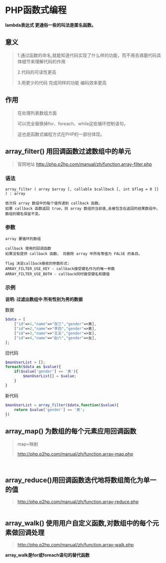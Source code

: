 # PHP函数式编程

**lambda表达式  更通俗一些的叫法是匿名函数。**

## 意义

> 1.通过函数的命名,就能知道代码实现了什么样的功能，而不用去琢磨代码具体细节来理解代码的作用
>
> 2.代码的可读性更高
>
> 3.用更少的代码  完成同样的功能  编码效率更高

## 作用

> 在处理列表数组方面
>
> 可以完全替换掉for、foreach、while这些循环控制语句，
>
>  这也是函数式编程方式在PHP的一部份体现。

## array_filter() 用回调函数过滤数组中的单元

> 官网地址 http://php.p2hp.com/manual/zh/function.array-filter.php

### 语法

```
array_filter ( array $array [, callable $callback [, int $flag = 0 ]] ) : array

依次将 array 数组中的每个值传递到 callback 函数。
如果 callback 函数返回 true，则 array 数组的当前值,会被包含在返回的结果数组中。
数组的键名保留不变。
```

### 参数

```
array 要循环的数组

callback 使用的回调函数
如果没有提供 callback 函数， 将删除 array 中所有等值为 FALSE 的条目。

flag 决定callback接收的参数形式:
ARRAY_FILTER_USE_KEY - callback接受键名作为的唯一参数
ARRAY_FILTER_USE_BOTH - callback同时接受键名和键值
```

### 示例

**说明: 过滤出数组中  所有性别为男的数据**

数据

```php
$data = [
	["id"=>1,"name"=>"张三","gender"=>男],
	["id"=>2,"name"=>"李四","gender"=>男],
	["id"=>3,"name"=>"王五","gender"=>女],
	["id"=>4,"name"=>"赵六","gender"=>女],
];
```



旧代码

```php
$manUserList = [];
foreach($data as $value){
	if($value['gender'] == '男'){
		$manUserList[] = $value;
	}
}
```

新代码

```php
$manUserList = array_filter($data,function($value){
    return $value['gender'] == '男';
})
```



## array_map() 为数组的每个元素应用回调函数

> map=映射
>
> http://php.p2hp.com/manual/zh/function.array-map.php

## 

```php

```



## array_reduce()用回调函数迭代地将数组简化为单一的值

> http://php.p2hp.com/manual/zh/function.array-reduce.php

```

```



## array_walk() 使用用户自定义函数,对数组中的每个元素做回调处理

> http://php.p2hp.com/manual/zh/function.array-walk.php

**array_walk是for或foreach语句的替代函数**

```

```


